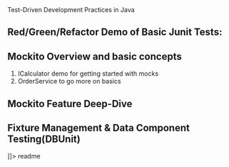 <snippet>
  <content><![CDATA[
# ${1:TDD_Java_Practices}
==================

Test-Driven Development Practices in Java
=========================================


## Red/Green/Refactor Demo of Basic Junit Tests:

## Mockito Overview and basic concepts

1. ICalculator demo for getting started with mocks 
2. OrderService to go more on basics

## Mockito Feature Deep-Dive

## Fixture Management & Data Component Testing(DBUnit)

]]></content>
  <tabTrigger>readme</tabTrigger>
</snippet>
